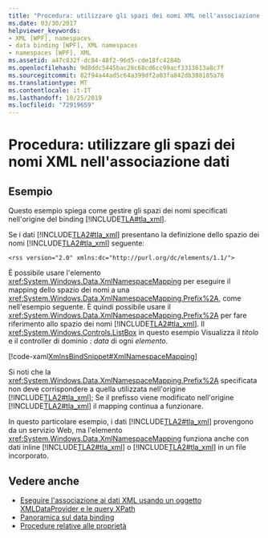 ```yaml
---
title: "Procedura: utilizzare gli spazi dei nomi XML nell'associazione dati"
ms.date: 03/30/2017
helpviewer_keywords:
- XML [WPF], namespaces
- data binding [WPF], XML namespaces
- namespaces [WPF], XML
ms.assetid: a47c832f-dc84-48f2-96d5-cde18fc4284b
ms.openlocfilehash: 9d8ddc5445bac28c68cd6cc99acf3313613a8c7f
ms.sourcegitcommit: 82f94a44ad5c64a399df2a03fa842db308185a76
ms.translationtype: MT
ms.contentlocale: it-IT
ms.lasthandoff: 10/25/2019
ms.locfileid: "72919659"
---
```

# <a name="how-to-use-xml-namespaces-in-data-binding"></a>Procedura: utilizzare gli spazi dei nomi XML nell'associazione dati
## <a name="example"></a>Esempio
 Questo esempio spiega come gestire gli spazi dei nomi specificati nell'origine del binding [!INCLUDE[TLA#tla_xml](../../../../includes/tlasharptla-xml-md.md)].

 Se i dati [!INCLUDE[TLA2#tla_xml](../../../../includes/tla2sharptla-xml-md.md)] presentano la definizione dello spazio dei nomi [!INCLUDE[TLA2#tla_xml](../../../../includes/tla2sharptla-xml-md.md)] seguente:

 `<rss version="2.0" xmlns:dc="http://purl.org/dc/elements/1.1/">`

 È possibile usare l'elemento <xref:System.Windows.Data.XmlNamespaceMapping> per eseguire il mapping dello spazio dei nomi a una <xref:System.Windows.Data.XmlNamespaceMapping.Prefix%2A>, come nell'esempio seguente. È quindi possibile usare il <xref:System.Windows.Data.XmlNamespaceMapping.Prefix%2A> per fare riferimento allo spazio dei nomi [!INCLUDE[TLA2#tla_xml](../../../../includes/tla2sharptla-xml-md.md)]. Il <xref:System.Windows.Controls.ListBox> in questo esempio Visualizza il *titolo* e il controller di dominio *: data* di ogni *elemento*.

 [!code-xaml[XmlnsBindSnippet#XmlNamespaceMapping](~/samples/snippets/csharp/VS_Snippets_Wpf/XmlnsBindSnippet/CS/Window1.xaml#xmlnamespacemapping)]

 Si noti che la <xref:System.Windows.Data.XmlNamespaceMapping.Prefix%2A> specificata non deve corrispondere a quella utilizzata nell'origine [!INCLUDE[TLA2#tla_xml](../../../../includes/tla2sharptla-xml-md.md)]; Se il prefisso viene modificato nell'origine [!INCLUDE[TLA2#tla_xml](../../../../includes/tla2sharptla-xml-md.md)] il mapping continua a funzionare.

 In questo particolare esempio, i dati [!INCLUDE[TLA2#tla_xml](../../../../includes/tla2sharptla-xml-md.md)] provengono da un servizio Web, ma l'elemento <xref:System.Windows.Data.XmlNamespaceMapping> funziona anche con dati inline [!INCLUDE[TLA2#tla_xml](../../../../includes/tla2sharptla-xml-md.md)] o [!INCLUDE[TLA2#tla_xml](../../../../includes/tla2sharptla-xml-md.md)] in un file incorporato.

## <a name="see-also"></a>Vedere anche

- [Eseguire l'associazione ai dati XML usando un oggetto XMLDataProvider e le query XPath](how-to-bind-to-xml-data-using-an-xmldataprovider-and-xpath-queries.md)
- [Panoramica sul data binding](data-binding-overview.md)
- [Procedure relative alle proprietà](data-binding-how-to-topics.md)
